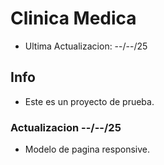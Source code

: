 # Clinica Medica

* Ultima Actualizacion: --/--/25

## Info

* Este es un proyecto de prueba.

### Actualizacion --/--/25

* Modelo de pagina responsive.
